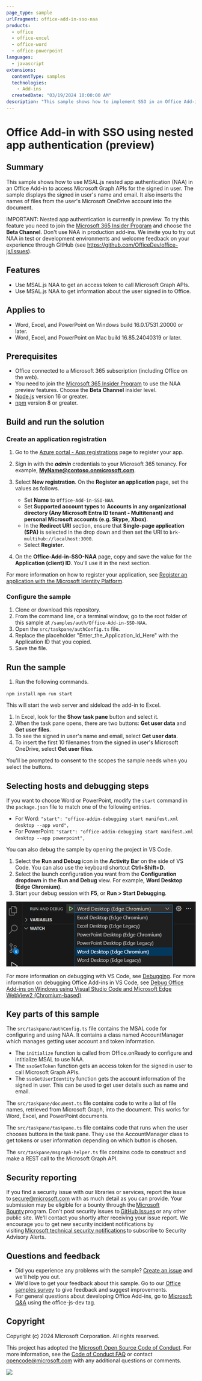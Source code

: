 ```yaml
---
page_type: sample
urlFragment: office-add-in-sso-naa
products:
  - office
  - office-excel
  - office-word
  - office-powerpoint
languages:
  - javascript
extensions:
  contentType: samples
  technologies:
    - Add-ins
  createdDate: "03/19/2024 10:00:00 AM"
description: "This sample shows how to implement SSO in an Office Add-in by using nested app authentication."
---
```


# Office Add-in with SSO using nested app authentication (preview)

## Summary

This sample shows how to use MSAL.js nested app authentication (NAA) in an Office Add-in to access Microsoft Graph APIs for the signed in user. The sample displays the signed in user's name and email. It also inserts the names of files from the user's Microsoft OneDrive account into the document.

IMPORTANT: Nested app authentication is currently in preview. To try this feature you need to join the [Microsoft 365 Insider Program](https://insider.microsoft365.com/join) and choose the **Beta Channel**. Don't use NAA in production add-ins. We invite you to try out NAA in test or development environments and welcome feedback on your experience through GitHub (see https://github.com/OfficeDev/office-js/issues).

## Features

- Use MSAL.js NAA to get an access token to call Microsoft Graph APIs.
- Use MSAL.js NAA to get information about the user signed in to Office.

## Applies to

- Word, Excel, and PowerPoint on Windows build 16.0.17531.20000 or later.
- Word, Excel, and PowerPoint on Mac build 16.85.24040319 or later.

## Prerequisites

- Office connected to a Microsoft 365 subscription (including Office on the web).
- You need to join the [Microsoft 365 Insider Program](https://insider.microsoft365.com/join) to use the NAA preview features. Choose the **Beta Channel** insider level.
- [Node.js](https://nodejs.org/) version 16 or greater.
- [npm](https://docs.npmjs.com/downloading-and-installing-node-js-and-npm) version 8 or greater.

## Build and run the solution

### Create an application registration

1. Go to the [Azure portal - App registrations](https://go.microsoft.com/fwlink/?linkid=2083908) page to register your app.
1. Sign in with the ***admin*** credentials to your Microsoft 365 tenancy. For example, **MyName@contoso.onmicrosoft.com**.
1. Select **New registration**. On the **Register an application** page, set the values as follows.

    - Set **Name** to `Office-Add-in-SSO-NAA`.
    - Set **Supported account types** to **Accounts in any organizational directory (Any Microsoft Entra ID tenant - Multitenant) and personal Microsoft accounts (e.g. Skype, Xbox)**.
    - In the **Redirect URI** section, ensure that **Single-page application (SPA)** is selected in the drop down and then set the URI to `brk-multihub://localhost:3000`.
    - Select **Register**.

1. On the **Office-Add-in-SSO-NAA** page, copy and save the value for the **Application (client) ID**. You'll use it in the next section.

For more information on how to register your application, see [Register an application with the Microsoft Identity Platform](https://learn.microsoft.com/graph/auth-register-app-v2).

### Configure the sample

1. Clone or download this repository.
1. From the command line, or a terminal window, go to the root folder of this sample at `/samples/auth/Office-Add-in-SSO-NAA`.
1. Open the `src/taskpane/authConfig.ts` file.
1. Replace the placeholder "Enter_the_Application_Id_Here" with the Application ID that you copied.
1. Save the file.

## Run the sample

1. Run the following commands.

`npm install`
`npm run start`

This will start the web server and sideload the add-in to Excel.

1. In Excel, look for the **Show task pane** button and select it.
1. When the task pane opens, there are two buttons: **Get user data** and **Get user files**.
1. To see the signed in user's name and email, select **Get user data**.
1. To insert the first 10 filenames from the signed in user's Microsoft OneDrive, select **Get user files**.

You'll be prompted to consent to the scopes the sample needs when you select the buttons.  

## Selecting hosts and debugging steps

If you want to choose Word or PowerPoint, modify the `start` command in the `package.json` file to match one of the following entries.
- For Word: `"start": "office-addin-debugging start manifest.xml desktop --app word",`
- For PowerPoint: `"start": "office-addin-debugging start manifest.xml desktop --app powerpoint",`

You can also debug the sample by opening the project in VS Code.

1. Select the **Run and Debug** icon in the **Activity Bar** on the side of VS Code. You can also use the keyboard shortcut **Ctrl+Shift+D**.
1. Select the launch configuration you want from the **Configuration dropdown** in the **Run and Debug** view. For example, **Word Desktop (Edge Chromium)**.
1. Start your debug session with **F5**, or **Run > Start Debugging**.

![VS Code debug view](./assets/vs-code-debug-view.png)

For more information on debugging with VS Code, see [Debugging](https://code.visualstudio.com/Docs/editor/debugging). For more information on debugging Office Add-ins in VS Code, see [Debug Office Add-ins on Windows using Visual Studio Code and Microsoft Edge WebView2 (Chromium-based)](https://learn.microsoft.com/office/dev/add-ins/testing/debug-desktop-using-edge-chromium)

## Key parts of this sample

The `src/taskpane/authConfig.ts` file contains the MSAL code for configuring and using NAA. It contains a class named AccountManager which manages getting user account and token information.

- The `initialize` function is called from Office.onReady to configure and intitialize MSAL to use NAA.
- The `ssoGetToken` function gets an access token for the signed in user to call Microsoft Graph APIs.
- The `ssoGetUserIdentity` function gets the account information of the signed in user. This can be used to get user details such as name and email.

The `src/taskpane/document.ts` file contains code to write a list of file names, retrieved from Microsoft Graph, into the document. This works for Word, Excel, and PowerPoint documents.

The `src/taskpane/taskpane.ts` file contains code that runs when the user chooses buttons in the task pane. They use the AccountManager class to get tokens or user information depending on which button is chosen.

The `src/taskpane/msgraph-helper.ts` file contains code to construct and make a REST call to the Microsoft Graph API.

## Security reporting

If you find a security issue with our libraries or services, report the issue to [secure@microsoft.com](mailto:secure@microsoft.com) with as much detail as you can provide. Your submission may be eligible for a bounty through the [Microsoft Bounty](https://aka.ms/bugbounty) program. Don't post security issues to [GitHub Issues](https://github.com/AzureAD/microsoft-authentication-library-for-android/issues) or any other public site. We'll contact you shortly after receiving your issue report. We encourage you to get new security incident notifications by visiting [Microsoft technical security notifications](https://technet.microsoft.com/security/dd252948) to subscribe to Security Advisory Alerts.

## Questions and feedback

- Did you experience any problems with the sample? [Create an issue](https://github.com/OfficeDev/Office-Add-in-samples/issues/new/choose) and we'll help you out.
- We'd love to get your feedback about this sample. Go to our [Office samples survey](https://aka.ms/OfficeSamplesSurvey) to give feedback and suggest improvements.
- For general questions about developing Office Add-ins, go to [Microsoft Q&A](https://learn.microsoft.com/answers/topics/office-js-dev.html) using the office-js-dev tag.

## Copyright

Copyright (c) 2024 Microsoft Corporation. All rights reserved.

This project has adopted the [Microsoft Open Source Code of Conduct](https://opensource.microsoft.com/codeofconduct/). For more information, see the [Code of Conduct FAQ](https://opensource.microsoft.com/codeofconduct/faq/) or contact [opencode@microsoft.com](mailto:opencode@microsoft.com) with any additional questions or comments.

<img src="https://pnptelemetry.azurewebsites.net/pnp-officeaddins/samples/office-add-in-sso-naa" />

